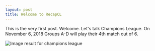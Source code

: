 ```yaml
---
layout: post
title: Welcome to RecapCL
---
```


This is the very first post. Welcome. Let's talk Champions League. On November 6, 2018 Groups A-D will play their 4th match out of 6.

<img src="https://c1.staticflickr.com/3/2845/13307741383_76b5e36755_b.jpg" alt="Image result for champions league"/>



